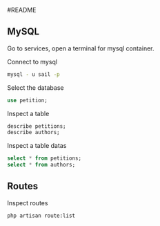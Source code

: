 #README

## MySQL

Go to services, open a terminal for mysql container.

Connect to mysql

```bash
mysql - u sail -p
```

Select the database

```sql
use petition;
```

Inspect a table

```sql
describe petitions;
describe authors;
```

Inspect a table datas

```sql
select * from petitions;
select * from authors;
```

## Routes

Inspect routes

```bash
php artisan route:list
```


